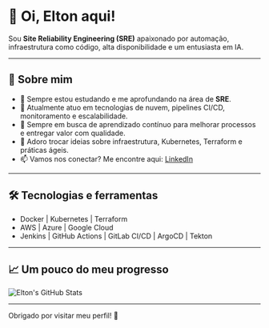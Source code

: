 # 👋 Oi, Elton aqui!
Sou **Site Reliability Engineering (SRE)** apaixonado por automação, infraestrutura como código, alta disponibilidade e um entusiasta em IA.


---

## 🚀 Sobre mim
- 🔭 Sempre estou estudando e me aprofundando na área de **SRE**.
- 👀 Atualmente atuo em tecnologias de nuvem, pipelines CI/CD, monitoramento e escalabilidade.
- 🌱 Sempre em busca de aprendizado contínuo para melhorar processos e entregar valor com qualidade.
- 💬 Adoro trocar ideias sobre infraestrutura, Kubernetes, Terraform e práticas ágeis.
- 📫 Vamos nos conectar? Me encontre aqui: [LinkedIn](https://www.linkedin.com/in/elton-rocha/)

---

## 🛠 Tecnologias e ferramentas
- Docker | Kubernetes | Terraform
- AWS | Azure | Google Cloud
- Jenkins | GitHub Actions | GitLab CI/CD | ArgoCD | Tekton

---

## 📈 Um pouco do meu progresso

<!-- Aqui você pode usar o GitHub Readme Stats para mostrar seus stats -->
![Elton's GitHub Stats](https://github-readme-stats.vercel.app/api?username=eltongit&show_icons=true&theme=radical)

---

Obrigado por visitar meu perfil! 🚀
